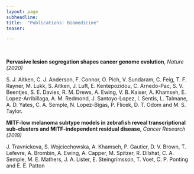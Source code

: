```yaml
---
layout: page
subheadline:
title:  "Publications: Biomedicine"
teaser: 

---
```

<!--- <h3>Preprints</h3> --->

<!--- <h3>Published Articles</h3> --->

<br />

<strong>Pervasive lesion segregation shapes cancer genome evolution</strong>, <em>Nature (2020)</em>

S. J. Aitken, C. J. Anderson, F. Connor, O. Pich, V. Sundaram, C. Feig, T. F. Rayner, M. Lukk,  S. Aitken, J. Luft, E. Kentepozidou, C. Arnedo-Pac, S. V. Beentjes, S. E. Davies, R. M. Drews, A. Ewing, V. B. Kaiser, A. Khamseh, E. Lopez-Arribillaga, A. M. Redmond, J. Santoyo-Lopez, I. Sentis, L. Talmane, A. D. Yates, C. A. Semple, N. Lopez-Bigas, P. Flicek, D. T. Odom and M. S. Taylor.


<strong>MITF-low melanoma subtype models in zebrafish reveal transcriptional sub-clusters and MITF-independent residual disease</strong>, <em>Cancer Research (2019)</em>

J. Travnickova, S. Wojciechowska, A. Khamseh, P. Gautier, D. V. Brown, T. Lefevre, A. Brombin, A. Ewing, A. Capper, M. Spitzer, R. Dilshat, C. A. Semple, M. E. Mathers, J. A. Lister, E. Steingrímsson, T. Voet, C. P. Ponting and E. E. Patton